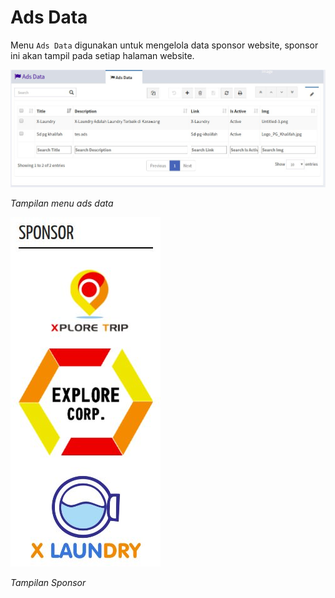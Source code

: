 <h1><i class="fa fa-flag"></i> Ads Data</h1>

Menu `Ads Data` digunakan untuk mengelola data sponsor website, sponsor ini akan tampil pada setiap halaman website.


![Ads data](../img/ads-data.jpg)

*Tampilan menu ads data*

![About Us](../img/sponsor.jpg)

*Tampilan Sponsor*
